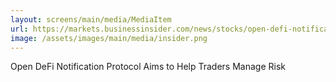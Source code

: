 ```yaml
---
layout: screens/main/media/MediaItem
url: https://markets.businessinsider.com/news/stocks/open-defi-notification-protocol-aims-to-help-traders-manage-risk-1030884792
image: /assets/images/main/media/insider.png
---
```


Open DeFi Notification Protocol Aims to Help Traders Manage Risk